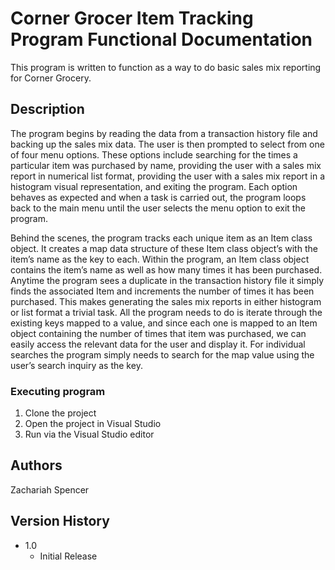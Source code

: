 # Corner Grocer Item Tracking Program Functional Documentation

This program is written to function as a way to do basic sales mix reporting for Corner Grocery.

## Description

   The program begins by reading the data from a transaction history file and backing up the sales mix data. The user is then prompted to select from one of four menu options. These options include searching for the times a particular item was purchased by name, providing the user with a sales mix report in numerical list format, providing the user with a sales mix report in a histogram visual representation, and exiting the program. Each option behaves as expected and when a task is carried out, the program loops back to the main menu until the user selects the menu option to exit the program. 
   
   Behind the scenes, the program tracks each unique item as an Item class object. It creates a map data structure of these Item class object’s with the item’s name as the key to each. Within the program, an Item class object contains the item’s name as well as how many times it has been purchased. Anytime the program sees a duplicate in the transaction history file it simply finds the associated Item and increments the number of times it has been purchased. This makes generating the sales mix reports in either histogram or list format a trivial task. All the program needs to do is iterate through the existing keys mapped to a value, and since each one is mapped to an Item object containing the number of times that item was purchased, we can easily access the relevant data for the user and display it. For individual searches the program simply needs to search for the map value using the user’s search inquiry as the key.


### Executing program

1. Clone the project
2. Open the project in Visual Studio
3. Run via the Visual Studio editor

## Authors

Zachariah Spencer

## Version History

* 1.0
    * Initial Release
  
